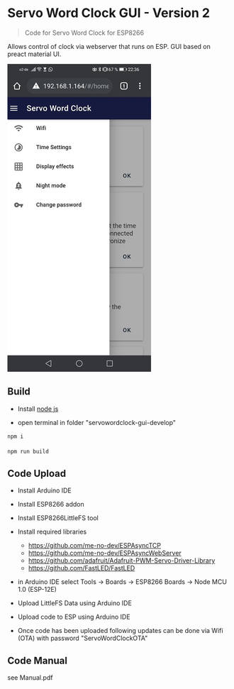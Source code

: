 # Servo Word Clock GUI - Version 2
> Code for Servo Word Clock for ESP8266

Allows control of clock via webserver that runs on ESP. GUI based on preact material UI. 

![](GUI.jpg)

## Build

- Install [node js](https://nodejs.org/en/)

- open terminal in folder "servowordclock-gui-develop"

```sh
npm i

npm run build
```

## Code Upload

- Install Arduino IDE

- Install ESP8266 addon

- Install ESP8266LittleFS tool

- Install required libraries
	- https://github.com/me-no-dev/ESPAsyncTCP
	- https://github.com/me-no-dev/ESPAsyncWebServer
	- https://github.com/adafruit/Adafruit-PWM-Servo-Driver-Library
	- https://github.com/FastLED/FastLED

- in Arduino IDE select Tools -> Boards -> ESP8266 Boards -> Node MCU 1.0 (ESP-12E)

- Upload LittleFS Data using Arduino IDE

- Upload code to ESP using Arduino IDE

- Once code has been uploaded following updates can be done via Wifi (OTA) with password "ServoWordClockOTA"

## Code Manual

see Manual.pdf 

